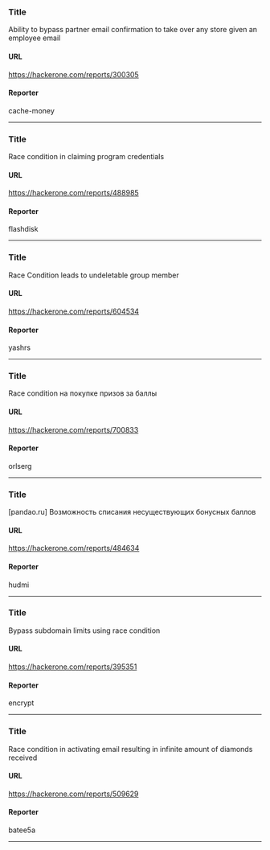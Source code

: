 ### Title
Ability to bypass partner email confirmation to take over any store given an employee email
#### URL 
https://hackerone.com/reports/300305
#### Reporter 
cache-money

---


### Title
Race condition in claiming program credentials 
#### URL 
https://hackerone.com/reports/488985
#### Reporter 
flashdisk

---


### Title
Race Condition leads to undeletable group member
#### URL 
https://hackerone.com/reports/604534
#### Reporter 
yashrs

---


### Title
Race condition на покупке призов за баллы
#### URL 
https://hackerone.com/reports/700833
#### Reporter 
orlserg

---


### Title
[pandao.ru] Возможность списания несуществующих бонусных баллов
#### URL 
https://hackerone.com/reports/484634
#### Reporter 
hudmi

---


### Title
Bypass subdomain limits using race condition
#### URL 
https://hackerone.com/reports/395351
#### Reporter 
encrypt

---


### Title
Race condition in activating email resulting in infinite amount of diamonds received
#### URL 
https://hackerone.com/reports/509629
#### Reporter 
batee5a

---


